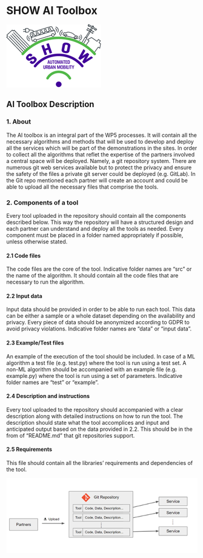 # SHOW AI Toolbox

![Screenshot](show-logo.png)


## AI Toolbox Description

### 1. About
The AI toolbox is an integral part of the WP5 processes. It will contain all the necessary algorithms and methods that will be used to develop and deploy all the services which will be part of the demonstrations in the sites.
In order to collect all the algorithms that reflet the expertise of the partners involved a central space will be deployed. Namely, a git repository system. There are numerous git web services available but to protect the privacy and ensure the safety of the files a private git server could be deployed (e.g. GitLab). In the Git repo mentioned each partner will create an account and could be able to upload all the necessary files that comprise the tools. 
### 2. Components of a tool 
Every tool uploaded in the repository should contain all the components described below. This way the repository will have a structured design and each partner can understand and deploy all the tools as needed. Every component must be placed in a folder named appropriately if possible, unless otherwise stated. 

#### 2.1 Code files
The code files are the core of the tool. Indicative folder names are “src” or the name of the algorithm. It should contain all the code files that are necessary to run the algorithm. 
#### 2.2 Input data
Input data should be provided in order to be able to run each tool. This data can be either a sample or a whole dataset depending on the availability and privacy. Every piece of data should be anonymized according to GDPR to avoid privacy violations. Indicative folder names are “data” or “input data”.
#### 2.3 Example/Test files
An example of the execution of the tool should be included. In case of a ML algorithm a test file (e.g. test.py) where the tool is run using a test set. A non-ML algorithm should be accompanied with an example file (e.g. example.py) where the tool is run using a set of parameters. Indicative folder names are “test” or “example”.
#### 2.4 Description and instructions 
Every tool uploaded to the repository should accompanied with a clear description along with detailed instructions on how to run the tool. The description should state what the tool accomplices and input and anticipated output based on the data provided in 2.2. This should be in the from of “README.md” that git repositories support.
#### 2.5 Requirements 
This file should contain all the libraries’ requirements and dependencies of the tool. 

![Screenshot](readme-img.png)
